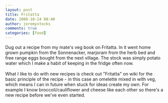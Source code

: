 ```yaml
---
layout: post
title: Fritatta
date: 2008-10-24 08:40
author: jeremystocks
comments: true
categories: [food]
---
```

Dug out a recipe from my mate's veg book on Fritatta. In it went home grown pumpkin from the Sonnenacker, marjoram from the herb bed and free range eggs bought from the next village. The stock was simply potato water which I make a habit of keeping in the fridge often now.<br /><br />What I like to do with new recipes is check out "Fritatta" on wiki for the basic principle of the recipe - in this case an omelette mixed in with veg, which means I can in future when stuck for ideas create my own. For example I know broccoli/cauliflower and cheese like each other so there's a new recipe before we've even started.
